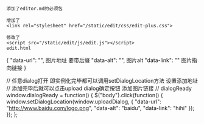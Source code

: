 ```
添加了editor.md的必须包

增加了
<link rel="stylesheet" href="/static/edit/css/edit-plus.css">

修改了
<script src="/static/edit/js/edit.js"></script>
edit.html
```

{
   "data-url": "",                 图片地址 要带后缀
   "data-alt": "",                 图片alt
   "data-link": ""                 图片指向链接
}

// 任意dialog打开 即实例化完毕都可以调用setDialogLocation方法 设置添加地址
// 添加完毕后就可以点击upload dialog确定按钮 添加图片链接
// dialogReady
window.dialogReady = function() {
   $("body").click(function() {
	   window.setDialogLocation(window.uploadDialog, {
		   "data-url": "http://www.baidu.com/logo.png",
		   "data-alt": "baidu",
		   "data-link": "hihi"
	   });
   });
};